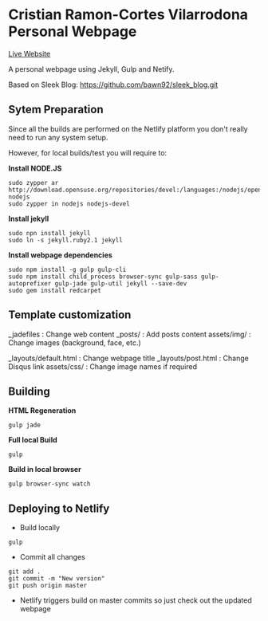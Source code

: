 Cristian Ramon-Cortes Vilarrodona Personal Webpage
=============================

[Live Website](https://cristianrcv.netlify.com)


A personal webpage using Jekyll, Gulp and Netify.

Based on Sleek Blog: https://github.com/bawn92/sleek_blog.git


## Sytem Preparation

Since all the builds are performed on the Netlify platform you don't really need to run any system setup.

However, for local builds/test you will require to:

**Install NODE.JS**

```shell
sudo zypper ar http://download.opensuse.org/repositories/devel:/languages:/nodejs/openSUSE_Leap_42.2/ nodejs
sudo zypper in nodejs nodejs-devel
```

**Install jekyll**

```shell
sudo npn install jekyll
sudo ln -s jekyll.ruby2.1 jekyll
```

**Install webpage dependencies**

```shell
sudo npm install -g gulp gulp-cli
sudo npm install child_process browser-sync gulp-sass gulp-autoprefixer gulp-jade gulp-util jekyll --save-dev
sudo gem install redcarpet
```


## Template customization

\_jadefiles		: Change web content
\_posts/		: Add posts content
assets/img/		: Change images (background, face, etc.)

\_layouts/default.html	: Change webpage title
\_layouts/post.html	: Change Disqus link
assets/css/		: Change image names if required


## Building

**HTML Regeneration**
```shell
gulp jade
```

**Full local Build**
```shell
gulp
```

**Build in local browser**
```shell
gulp browser-sync watch 
```

## Deploying to Netlify

- Build locally
```shell
gulp
```

- Commit all changes
```shell
git add .
git commit -m "New version"
git push origin master
```

- Netlify triggers build on master commits so just check out the updated webpage

